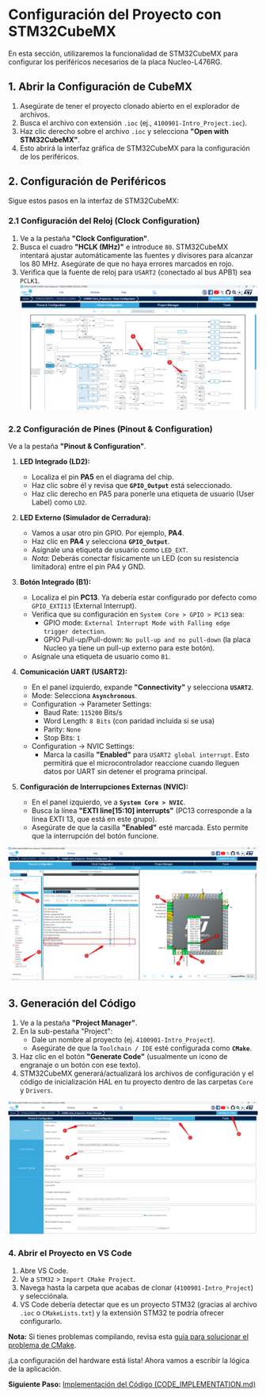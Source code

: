 # Configuración del Proyecto con STM32CubeMX

En esta sección, utilizaremos la funcionalidad de STM32CubeMX para configurar los periféricos necesarios de la placa Nucleo-L476RG.

## 1. Abrir la Configuración de CubeMX

1.  Asegúrate de tener el proyecto clonado abierto en el explorador de archivos.
2.  Busca el archivo con extensión `.ioc` (ej., `4100901-Intro_Project.ioc`).
3.  Haz clic derecho sobre el archivo `.ioc` y selecciona **"Open with STM32CubeMX"**.
4.  Esto abrirá la interfaz gráfica de STM32CubeMX para la configuración de los periféricos.

## 2. Configuración de Periféricos

Sigue estos pasos en la interfaz de STM32CubeMX:

### 2.1 Configuración del Reloj (Clock Configuration)

1.  Ve a la pestaña **"Clock Configuration"**.
2.  Busca el cuadro **"HCLK (MHz)"** e introduce `80`. STM32CubeMX intentará ajustar automáticamente las fuentes y divisores para alcanzar los 80 MHz. Asegúrate de que no haya errores marcados en rojo.
3.  Verifica que la fuente de reloj para `USART2` (conectado al bus APB1) sea `PCLK1`.
![clock_setup](assets/clock_setup.png)

### 2.2 Configuración de Pines (Pinout & Configuration)

Ve a la pestaña **"Pinout & Configuration"**.

1.  **LED Integrado (LD2):**
    *   Localiza el pin **PA5** en el diagrama del chip.
    *   Haz clic sobre él y revisa que **`GPIO_Output`** está seleccionado.
    *   Haz clic derecho en PA5 para ponerle una etiqueta de usuario (User Label) como `LD2`.

2.  **LED Externo (Simulador de Cerradura):**
    *   Vamos a usar otro pin GPIO. Por ejemplo, **PA4**.
    *   Haz clic en **PA4** y selecciona **`GPIO_Output`**.
    *   Asígnale una etiqueta de usuario como `LED_EXT`.
    *   *Nota:* Deberás conectar físicamente un LED (con su resistencia limitadora) entre el pin PA4 y GND.

3.  **Botón Integrado (B1):**
    *   Localiza el pin **PC13**. Ya debería estar configurado por defecto como `GPIO_EXTI13` (External Interrupt).
    *   Verifica que su configuración en `System Core > GPIO > PC13` sea:
        *   GPIO mode: `External Interrupt Mode with Falling edge trigger detection`.
        *   GPIO Pull-up/Pull-down: `No pull-up and no pull-down` (la placa Nucleo ya tiene un pull-up externo para este botón).
    *   Asígnale una etiqueta de usuario como `B1`.

4.  **Comunicación UART (USART2):**
    *   En el panel izquierdo, expande **"Connectivity"** y selecciona **`USART2`**.
    *   Mode: Selecciona **`Asynchronous`**.
    *   Configuration -> Parameter Settings:
        *   Baud Rate: `115200` Bits/s
        *   Word Length: `8 Bits` (con paridad incluida si se usa)
        *   Parity: `None`
        *   Stop Bits: `1`
    *   Configuration -> NVIC Settings:
        *   Marca la casilla **"Enabled"** para `USART2 global interrupt`. Esto permitirá que el microcontrolador reaccione cuando lleguen datos por UART sin detener el programa principal.

5.  **Configuración de Interrupciones Externas (NVIC):**
    *   En el panel izquierdo, ve a **`System Core > NVIC`**.
    *   Busca la línea **"EXTI line[15:10] interrupts"** (PC13 corresponde a la línea EXTI 13, que está en este grupo).
    *   Asegúrate de que la casilla **"Enabled"** esté marcada. Esto permite que la interrupción del botón funcione.

![Pinout](assets/pinout_setup.png)

## 3. Generación del Código

1.  Ve a la pestaña **"Project Manager"**.
2.  En la sub-pestaña "Project":
    *   Dale un nombre al proyecto (ej. `4100901-Intro_Project`).
    *   Asegúrate de que la `Toolchain / IDE` esté configurada como **`CMake`**. 
3.  Haz clic en el botón **"Generate Code"** (usualmente un icono de engranaje o un botón con ese texto).
4.  STM32CubeMX generará/actualizará los archivos de configuración y el código de inicialización HAL en tu proyecto dentro de las carpetas `Core` y `Drivers`.

![Generate Code](assets/generate_code.png)

### 4. Abrir el Proyecto en VS Code

1.  Abre VS Code.
2.  Ve a `STM32` > `Import CMake Project`.
3.  Navega hasta la carpeta que acabas de clonar (`4100901-Intro_Project`) y selecciónala.
4.  VS Code debería detectar que es un proyecto STM32 (gracias al archivo `.ioc` o `CMakeLists.txt`) y la extensión STM32 te podría ofrecer configurarlo.

**Nota:** Si tienes problemas compilando, revisa esta [guía para solucionar el problema de CMake](CMAKE_FIX.md).

¡La configuración del hardware está lista! Ahora vamos a escribir la lógica de la aplicación.

**Siguiente Paso:** [Implementación del Código (CODE_IMPLEMENTATION.md)](CODE_IMPLEMENTATION.md)
